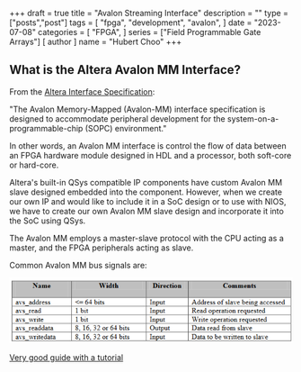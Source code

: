 +++
draft = true
title = "Avalon Streaming Interface"
description = ""
type = ["posts","post"]
tags = [
    "fpga",
    "development",
    "avalon",
]
date = "2023-07-08"
categories = [
    "FPGA",
]
series = ["Field Programmable Gate Arrays"]
[ author ]
  name = "Hubert Choo"
+++

## What is the Altera Avalon MM Interface?
From the [Altera Interface Specification](https://www.cs.columbia.edu/~sedwards/classes/2008/4840/mnl_avalon_spec.pdf):

"The Avalon Memory-Mapped (Avalon-MM) interface specification is designed to accommodate peripheral development for the system-on-a-programmable-chip (SOPC) environment."

In other words, an Avalon MM interface is control the flow of data between an FPGA hardware module designed in HDL and a processor, both soft-core or hard-core.

Altera's built-in QSys compatible IP components have custom Avalon MM slave designed embedded into the component. However, when we create our own IP and would like to include it in a SoC design or to use with NIOS, we have to create our own Avalon MM slave design and incorporate it into the SoC using QSys.

The Avalon MM employs a master-slave protocol with the CPU acting as a master, and the
FPGA peripherals acting as slave.

Common Avalon MM bus signals are:

![Avalon Bus Signals](img/avalon_signals.png)

[Very good guide with a tutorial](https://people.ece.cornell.edu/land/courses/ece5760/DE1_SOC/Making_Qsys_Components_15_0.pdf)